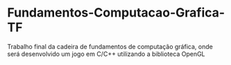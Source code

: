 # Fundamentos-Computacao-Grafica-TF
Trabalho final da cadeira de fundamentos de computação gráfica, onde será desenvolvido um jogo em C/C++ utilizando a biblioteca OpenGL
